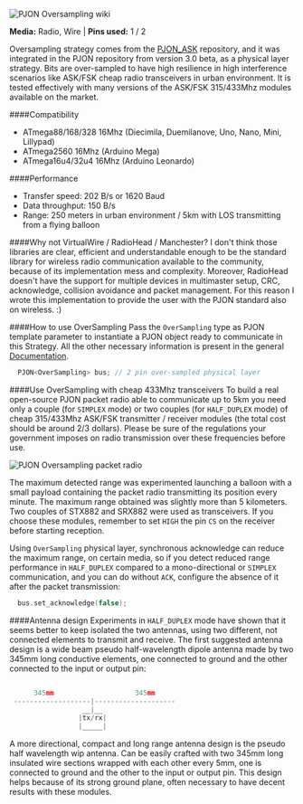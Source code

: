 ![PJON Oversampling wiki](http://www.gioblu.com/PJON/PJON-radio.jpg)

**Media:** Radio, Wire |
**Pins used:** 1 / 2

Oversampling strategy comes from the [PJON_ASK](https://github.com/gioblu/PJON_ASK) repository, and it was integrated in the PJON repository from version 3.0 beta, as a physical layer strategy. Bits are over-sampled to have high resilience in high interference scenarios like ASK/FSK cheap radio transceivers in urban environment. It is tested effectively with many versions of the ASK/FSK 315/433Mhz modules available on the market.

####Compatibility
- ATmega88/168/328 16Mhz (Diecimila, Duemilanove, Uno, Nano, Mini, Lillypad)
- ATmega2560 16Mhz (Arduino Mega)
- ATmega16u4/32u4 16Mhz (Arduino Leonardo)

####Performance
- Transfer speed: 202 B/s or 1620 Baud
- Data throughput: 150 B/s
- Range: 250 meters in urban environment / 5km with LOS transmitting from a flying balloon

####Why not VirtualWire / RadioHead / Manchester?
I don't think those libraries are clear, efficient and understandable enough to be the standard library for wireless radio communication available to the community, because of its implementation mess and complexity. Moreover, RadioHead doesn't have the support for multiple devices in multimaster setup, CRC, acknowledge, collision avoidance and packet management. For this reason I wrote this implementation to provide the user with the PJON standard also on wireless. :)

####How to use OverSampling
Pass the `OverSampling` type as PJON template parameter to instantiate a PJON object ready to communicate in this Strategy. All the other necessary information is present in the general [Documentation](https://github.com/gioblu/PJON/wiki/Documentation).
```cpp  
  PJON<OverSampling> bus; // 2 pin over-sampled physical layer
```

####Use OverSampling with cheap 433Mhz transceivers
To build a real open-source PJON packet radio able to communicate up to 5km you need only a couple (for `SIMPLEX` mode) or two couples (for `HALF_DUPLEX` mode) of cheap 315/433Mhz ASK/FSK transmitter / receiver modules (the total cost should be around 2/3 dollars). Please be sure of the regulations your government imposes on radio transmission over these frequencies before use.

![PJON Oversampling packet radio](http://www.gioblu.com/PJON/PJON-OverSampling-packet-radio-STX882-SRX882.jpg)

The maximum detected range was experimented launching a balloon with a small payload containing the packet radio transmitting its position every minute. The maximum range obtained was slightly more than 5 kilometers. Two couples of STX882 and SRX882 were used as transceivers. If you choose these modules, remember to set `HIGH` the pin `CS` on the receiver before starting reception.

Using `OverSampling` physical layer, synchronous acknowledge can reduce the maximum range, on certain media, so if you detect reduced range performance in `HALF_DUPLEX` compared to a mono-directional or `SIMPLEX` communication, and you can do without `ACK`, configure the absence of it after the packet transmission:
```cpp  
  bus.set_acknowledge(false);
```

####Antenna design
Experiments in `HALF_DUPLEX` mode have shown that it seems better to keep isolated the two antennas, using two different, not connected elements to transmit and receive. The first suggested antenna design is a wide beam pseudo half-wavelength dipole antenna made by two 345mm long conductive elements, one connected to ground and the other connected to the input or output pin:
```cpp  

      345mm                    345mm   
 -------------------|--------------------   
                  __|__                                 
                 |tx/rx|                                  
                 |_____|                                

```
A more directional, compact and long range antenna design is the pseudo half wavelength wip antenna. Can be easily crafted with two 345mm long insulated wire sections wrapped with each other every 5mm, one is connected to ground and the other to the input or output pin. This design helps because of its strong ground plane, often necessary to have decent results with these modules.